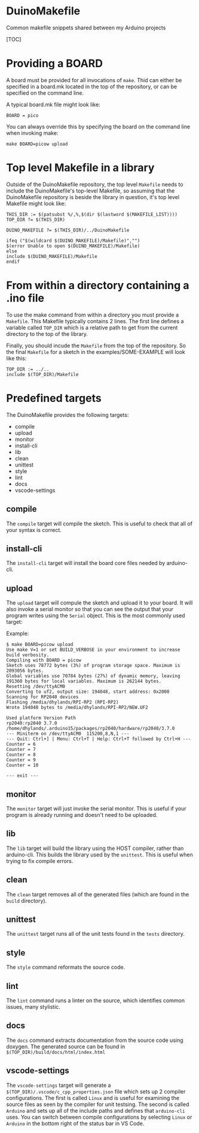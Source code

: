 # DuinoMakefile
Common makefile snippets shared between my Arduino projects

[TOC]

# Providing a BOARD

A board must be provided for all invocations of `make`. Thid can either
be specified in a board.mk located in the top of the repository, or can
be specified on the command line.

A typical board.mk file might look like:
```
BOARD = pico
```
You can always override this by specifying the board on the command line
when invoking make:
```
make BOARD=picow upload
```

# Top level Makefile in a library

Outside of the DuinoMakefile repository, the top level `Makefile` needs to include the
DuinoMakefile's top-level Makefile, so assuming that the DuinoMakefile repository is beside
the library in question, it's top level Makefile might look like:
```
THIS_DIR := $(patsubst %/,%,$(dir $(lastword $(MAKEFILE_LIST))))
TOP_DIR ?= $(THIS_DIR)

DUINO_MAKEFILE ?= $(THIS_DIR)/../DuinoMakefile

ifeq ("$(wildcard $(DUINO_MAKEFILE)/Makefile)","")
$(error Unable to open $(DUINO_MAKEFILE)/Makefile)
else
include $(DUINO_MAKEFILE)/Makefile
endif
```

# From within a directory containing a .ino file

To use the make command from within a directory you must provide a `Makefile`. This Makefile
typically contains 2 lines. The first line defines a variable called `TOP_DIR` which is a
relative path to get from the current directory to the top of the library.

Finally, you should incude the `Makefile` from the top of the repository. So the final
`Makefile` for a sketch in the examples/SOME-EXAMPLE will look like this:
```
TOP_DIR := ../..
include $(TOP_DIR)/Makefile
```

# Predefined targets

The DuinoMakefile provides the following targets:
- compile
- upload
- monitor
- install-cli
- lib
- clean
- unittest
- style
- lint
- docs
- vscode-settings

## compile

The `compile` target will compile the sketch. This is useful to check that all of your syntax is correct.

## install-cli

The `install-cli` target will install the board core files needed by arduino-cli.

## upload

The `upload` target will compule the sketch and upload it to your board. It will also invoke a serial monitor so that you can see the output that
your program writes using the `Serial` object. This is the most commonly used target:

Example:
```
$ make BOARD=picow upload
Use make V=1 or set BUILD_VERBOSE in your environment to increase build verbosity.
Compiling with BOARD = picow
Sketch uses 78772 bytes (3%) of program storage space. Maximum is 2093056 bytes.
Global variables use 70784 bytes (27%) of dynamic memory, leaving 191360 bytes for local variables. Maximum is 262144 bytes.
Resetting /dev/ttyACM0
Converting to uf2, output size: 194048, start address: 0x2000
Scanning for RP2040 devices
Flashing /media/dhylands/RPI-RP2 (RPI-RP2)
Wrote 194048 bytes to /media/dhylands/RPI-RP2/NEW.UF2

Used platform Version Path
rp2040:rp2040 3.7.0   /home/dhylands/.arduino15/packages/rp2040/hardware/rp2040/3.7.0
--- Miniterm on /dev/ttyACM0  115200,8,N,1 ---
--- Quit: Ctrl+] | Menu: Ctrl+T | Help: Ctrl+T followed by Ctrl+H ---
Counter = 6
Counter = 7
Counter = 8
Counter = 9
Counter = 10

--- exit ---
```

## monitor

The `monitor` target will just invoke the serial monitor. This is useful
if your program is already running and doesn't need to be uploaded.

## lib

The `lib` target will build the library using the HOST compiler, rather than arduino-cli. This builds the library used by the `unittest`. This is useful when trying to fix compile errors.

## clean

The `clean` target removes all of the generated files (which are found in the `build` directory).

## unittest

The `unittest` target runs all of the unit tests found in the `tests` directory.

## style

The `style`  command reformats the source code.

## lint

The `lint` command runs a linter on the source, which identifies common issues, many stylistic.

## docs

The `docs` command extracts documentation from the source code using doxygen. The generated source can be found in `$(TOP_DIR)/build/docs/html/index.html`

## vscode-settings

The `vscode-settings` target will generate a `$(TOP_DIR)/.vscode/c_cpp_properties.json` file which sets up 2 compiler configurations. The first is called `Linux` and is useful for examining the source files
as seen by the compiler for unit testsing. The second is called `Arduino` and sets up all of the include paths and defines that `arduino-cli` uses. You can switch between compile configurations by selecting `Linux` or `Arduino` in the bottom right of the status bar in
VS Code.
